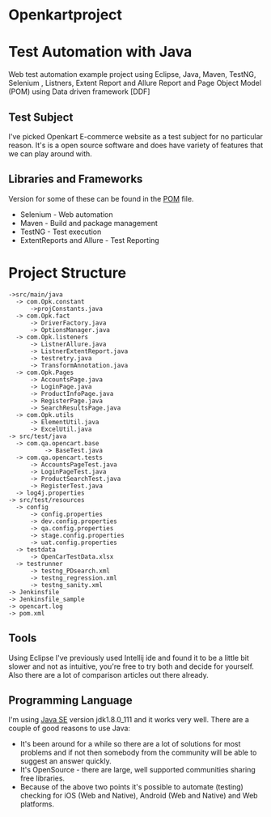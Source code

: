 # Openkartproject

# Test Automation with Java
Web test automation example project using Eclipse, Java, Maven, TestNG, Selenium , Listners, Extent Report and Allure Report and Page Object Model (POM) using Data driven framework [DDF]

## Test Subject
I've picked Openkart E-commerce website  as a test subject for no particular reason.
It's is a open source software  and does have variety of features that we can play around with.

## Libraries and Frameworks
Version for some of these can be found in the [POM](https://github.com/Mahesh-martian/Openkartproject/blob/main/pom.xml) file.
* Selenium - Web automation
* Maven - Build and package management
* TestNG - Test execution 
* ExtentReports and Allure -  Test Reporting

# Project Structure

```
->src/main/java
  -> com.Opk.constant
      ->projConstants.java
  -> com.Opk.fact
      -> DriverFactory.java
      -> OptionsManager.java
  -> com.Opk.listeners
      -> ListnerAllure.java
      -> ListnerExtentReport.java
      -> testretry.java
      -> TransformAnnotation.java
  -> com.Opk.Pages
      -> AccountsPage.java
      -> LoginPage.java
      -> ProductInfoPage.java
      -> RegisterPage.java
      -> SearchResultsPage.java
  -> com.Opk.utils
      -> ElementUtil.java
      -> ExcelUtil.java
-> src/test/java
  -> com.qa.opencart.base
          -> BaseTest.java
  -> com.qa.opencart.tests
      -> AccountsPageTest.java
      -> LoginPageTest.java
      -> ProductSearchTest.java
      -> RegisterTest.java
  -> log4j.properties
-> src/test/resources
  -> config
      -> config.properties
      -> dev.config.properties
      -> qa.config.properties
      -> stage.config.properties
      -> uat.config.properties
  -> testdata
      -> OpenCarTestData.xlsx
  -> testrunner
      -> testng_PDsearch.xml
      -> testng_regression.xml
      -> testng_sanity.xml
-> Jenkinsfile
-> Jenkinsfile_sample
-> opencart.log
-> pom.xml
```


## Tools
Using Eclipse
I've previously used Intellij ide and found it to be a little bit slower and not as intuitive, you're free to try both and decide for yourself. Also there are a lot of comparison articles out there already. 

## Programming Language
I'm using [Java SE](http://www.oracle.com/technetwork/java/javase/downloads/index.html) version jdk1.8.0_111 and it works very well.
There are a couple of good reasons to use Java:
* It's been around for a while so there are a lot of solutions for most problems and if not then somebody from the community will be able to suggest an answer quickly.
* It's OpenSource - there are large, well supported communities sharing free libraries.
* Because of the above two points it's possible to automate (testing) checking for iOS (Web and Native), Android (Web and Native) and Web platforms.

